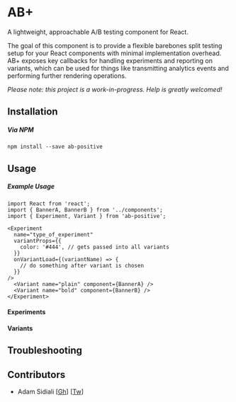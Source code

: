 # AB+
A lightweight, approachable A/B testing component for React.

The goal of this component is to provide a flexible barebones split testing setup for your React components with minimal implementation overhead. AB+ exposes key callbacks for handling experiments and reporting on variants, which can be used for things like transmitting analytics events and performing further rendering operations.

*Please note: this project is a work-in-progress. Help is greatly welcomed!*

## Installation

##### Via NPM
`npm install --save ab-positive`

## Usage

##### Example Usage
```
import React from 'react';
import { BannerA, BannerB } from '../components';
import { Experiment, Variant } from 'ab-positive';

<Experiment
  name="type_of_experiment"
  variantProps={{
    color: '#444', // gets passed into all variants
  }}
  onVariantLoad={(variantName) => {
    // do something after variant is chosen
  }}
/>
  <Variant name="plain" component={BannerA} />
  <Variant name="bold" component={BannerB} />
</Experiment>
```

#### Experiments

#### Variants

## Troubleshooting

## Contributors
- Adam Sidiali [[Gh](http://github.com/asidiali)] [[Tw](http://twitter.com/adamsidiali)]
